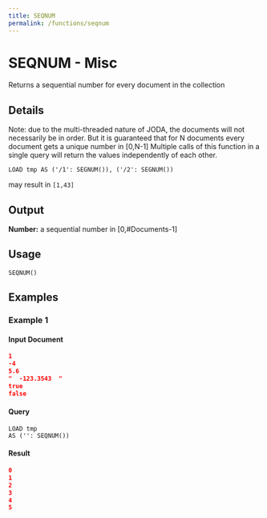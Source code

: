 ```yaml
---
title: SEQNUM
permalink: /functions/seqnum
---
```


# SEQNUM - Misc

Returns a sequential number for every document in the collection

## Details

Note: due to the multi-threaded nature of JODA, the documents will not necessarily be in order. But it is guaranteed that for N documents every document gets a unique number in [0,N-1]
Multiple calls of this function in a single query will return the values independently of each other.
```joda
LOAD tmp AS ('/1': SEGNUM()), ('/2': SEGNUM())
```
may result in `[1,43]` 


## Output

**Number:** a sequential number in [0,#Documents-1]

## Usage

```joda
SEQNUM()
```

## Examples

### Example 1

#### Input Document
```json
1
-4
5.6
"  -123.3543  "
true
false
```


#### Query
```joda
LOAD tmp
AS ('': SEQNUM())
```
#### Result
```json
0
1
2
3
4
5
```


